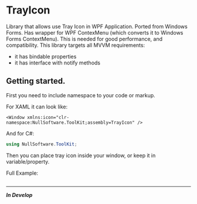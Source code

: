 # TrayIcon
Library that allows use Tray Icon in WPF Application. 
Ported from Windows Forms. Has wrapper for WPF ContexMenu (which converts it to Windows Forms ContextMenu). This is needed for good performance, and compatibility.
This library targets all MVVM requirements:
- it has bindable properties
- it has interface with notify methods

## Getting started.

First you need to include namespace to your code or markup.

For XAML it can look like:
```XAML
<Window xmlns:icon="clr-namespace:NullSoftware.ToolKit;assembly=TrayIcon" />
```

And for C#:
```C#
using NullSoftware.ToolKit;
```

Then you can place tray icon inside your window, or keep it in variable/property.

Full Example:
```XAML:TrayIcon/TrayIcon.Test/MainWindow.xaml

```
-----------------------------

***In Develop***
